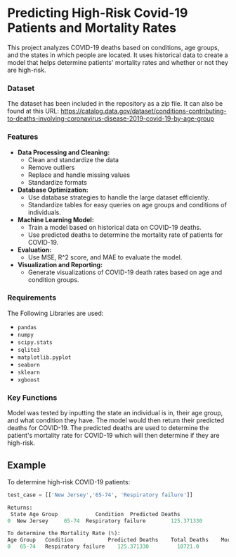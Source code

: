 # Predicting High-Risk Covid-19 Patients and Mortality Rates

This project analyzes COVID-19 deaths based on conditions, age groups, and the states in which people are located. It uses historical data to create a model that helps determine patients' mortality rates and whether or not they are high-risk.

### Dataset

The dataset has been included in the repository as a zip file.
It can also be found at this URL: https://catalog.data.gov/dataset/conditions-contributing-to-deaths-involving-coronavirus-disease-2019-covid-19-by-age-group

### Features

- **Data Processing and Cleaning:**
    - Clean and standardize the data
    - Remove outliers
    - Replace and handle missing values
    - Standardize formats
- **Database Optimization:**
    - Use database strategies to handle the large dataset efficiently.
    - Standardize tables for easy queries on age groups  and conditions of individuals.
- **Machine Learning Model:**
    - Train a model based on historical data on COVID-19 deaths.
    - Use predicted deaths to determine the mortality rate of patients for COVID-19.
- **Evaluation:**
    - Use MSE, R^2 score, and MAE to evaluate the model.
- **Visualization and Reporting:**
    - Generate visualizations of COVID-19 death rates based on age and condition groups.
 
### Requirements

The Following Libraries are used:

- `pandas`
- `numpy`
- `scipy.stats`
- `sqlite3`
- `matplotlib.pyplot`
- `seaborn`
- `sklearn`
- `xgboost`

### Key Functions

Model was tested by inputting the state an individual is in, their age group, and what condition they have. The model would then return their predicted deaths for COVID-19. The predicted deaths are used to determine the patient's mortality rate for COVID-19 which will then determine if they are high-risk.

## Example
To determine high-risk COVID-19 patients:
```python
test_case = [['New Jersey','65-74', 'Respiratory failure']]

Returns:
 State Age Group            Condition  Predicted Deaths
0  New Jersey     65-74  Respiratory failure        125.371330

To determine the Mortality Rate (%):
Age Group	Condition	        Predicted Deaths	Total Deaths	Mortality Rate
0	65-74	Respiratory failure	   125.371330	      10721.0	       1.169400
```


